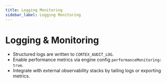 ```yaml
---
title: Logging Monitoring
sidebar_label: Logging Monitoring
---
```


# Logging & Monitoring

- Structured logs are written to `CORTEX_AUDIT_LOG`.
- Enable performance metrics via engine config `performanceMonitoring: true`.
- Integrate with external observability stacks by tailing logs or exporting metrics.
